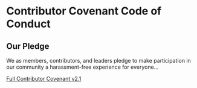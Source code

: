 # Contributor Covenant Code of Conduct

## Our Pledge
We as members, contributors, and leaders pledge to make participation in our community a harassment-free experience for everyone...

[Full Contributor Covenant v2.1](https://www.contributor-covenant.org/version/2/1/code_of_conduct/)
